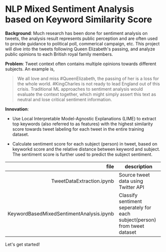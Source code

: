 # NLP Mixed Sentiment Analysis based on Keyword Similarity Score

**Background**: Much research has been done for sentiment analysis on tweets, the analysis result represents public perception and are often used to provide guidance to political poll, commerical campaign, etc. This project will dive into the tweets following Queen Elizabeth's passing, and analyze public opinions to each British royal family members.

**Problem**: Tweet context often contains multiple opinions towards different subjects. An example is, 
> We all love and miss #QueenElizabeth, the passing of her is a loss for the whole world. #KingCharles is not ready to lead England out of this crisis.
Traditional ML approaches to sentiment analysis would evaluate the context together, which might simply assert this text as neutral and lose critical sentiment information.

**Innovation**: 
- Use Local Interpretable Model-Agnostic Explanations (LIME) to extract top keywords (also referred to as features) with the highest similarity score towards tweet labeling for each tweet in the entire training dataset.

- Calculate sentiment score for each subject (person) in tweet, based on keyworkd score and the relative distance between keyword and subject. The sentiment score is further used to predict the subject sentiment.

| file                                   | description                                                             |
|---------------------------------------:|-------------------------------------------------------------------------|
|TweetDataExtraction.ipynb               |Source tweet data using Twitter API                                      |
|KeywordBasedMixedSentimentAnalysis.ipynb|Classify sentiment seperately for each subject(person) from tweet dataset|


Let's get started!

